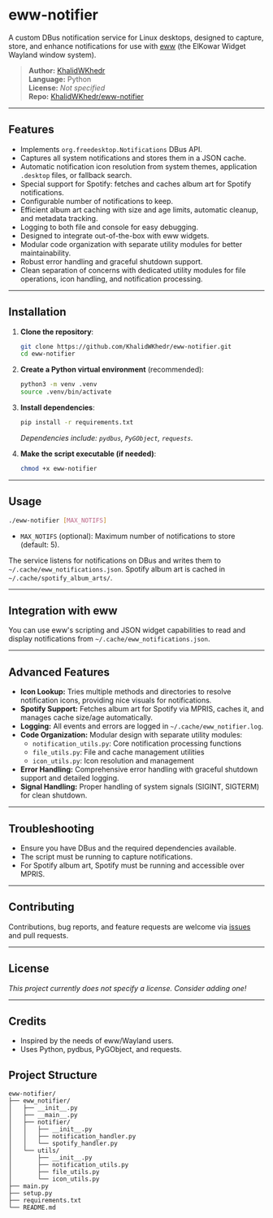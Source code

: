 # eww-notifier

A custom DBus notification service for Linux desktops, designed to capture, store, and enhance notifications for use with [eww](https://elkowar.github.io/eww/) (the ElKowar Widget Wayland window system).

> **Author:** [KhalidWKhedr](https://github.com/KhalidWKhedr)  
> **Language:** Python  
> **License:** _Not specified_  
> **Repo:** [KhalidWKhedr/eww-notifier](https://github.com/KhalidWKhedr/eww-notifier)

---

## Features

- Implements `org.freedesktop.Notifications` DBus API.
- Captures all system notifications and stores them in a JSON cache.
- Automatic notification icon resolution from system themes, application `.desktop` files, or fallback search.
- Special support for Spotify: fetches and caches album art for Spotify notifications.
- Configurable number of notifications to keep.
- Efficient album art caching with size and age limits, automatic cleanup, and metadata tracking.
- Logging to both file and console for easy debugging.
- Designed to integrate out-of-the-box with eww widgets.
- Modular code organization with separate utility modules for better maintainability.
- Robust error handling and graceful shutdown support.
- Clean separation of concerns with dedicated utility modules for file operations, icon handling, and notification processing.

---

## Installation

1. **Clone the repository**:
   ```sh
   git clone https://github.com/KhalidWKhedr/eww-notifier.git
   cd eww-notifier
   ```

2. **Create a Python virtual environment** (recommended):
   ```sh
   python3 -m venv .venv
   source .venv/bin/activate
   ```

3. **Install dependencies**:
   ```sh
   pip install -r requirements.txt
   ```
   _Dependencies include: `pydbus`, `PyGObject`, `requests`._

4. **Make the script executable (if needed)**:
   ```sh
   chmod +x eww-notifier
   ```

---

## Usage

```sh
./eww-notifier [MAX_NOTIFS]
```

- `MAX_NOTIFS` (optional): Maximum number of notifications to store (default: 5).

The service listens for notifications on DBus and writes them to `~/.cache/eww_notifications.json`. Spotify album art is cached in `~/.cache/spotify_album_arts/`.

---

## Integration with eww

You can use eww's scripting and JSON widget capabilities to read and display notifications from `~/.cache/eww_notifications.json`.

---

## Advanced Features

- **Icon Lookup:** Tries multiple methods and directories to resolve notification icons, providing nice visuals for notifications.
- **Spotify Support:** Fetches album art for Spotify via MPRIS, caches it, and manages cache size/age automatically.
- **Logging:** All events and errors are logged in `~/.cache/eww_notifier.log`.
- **Code Organization:** Modular design with separate utility modules:
  - `notification_utils.py`: Core notification processing functions
  - `file_utils.py`: File and cache management utilities
  - `icon_utils.py`: Icon resolution and management
- **Error Handling:** Comprehensive error handling with graceful shutdown support and detailed logging.
- **Signal Handling:** Proper handling of system signals (SIGINT, SIGTERM) for clean shutdown.

---

## Troubleshooting

- Ensure you have DBus and the required dependencies available.
- The script must be running to capture notifications.
- For Spotify album art, Spotify must be running and accessible over MPRIS.

---

## Contributing

Contributions, bug reports, and feature requests are welcome via [issues](https://github.com/KhalidWKhedr/eww-notifier/issues) and pull requests.

---

## License

_This project currently does not specify a license. Consider adding one!_

---

## Credits

- Inspired by the needs of eww/Wayland users.
- Uses Python, pydbus, PyGObject, and requests.

## Project Structure

```
eww-notifier/
├── eww_notifier/
│   ├── __init__.py
│   ├── __main__.py
│   ├── notifier/
│   │   ├── __init__.py
│   │   ├── notification_handler.py
│   │   └── spotify_handler.py
│   └── utils/
│       ├── __init__.py
│       ├── notification_utils.py
│       ├── file_utils.py
│       └── icon_utils.py
├── main.py
├── setup.py
├── requirements.txt
└── README.md
```
